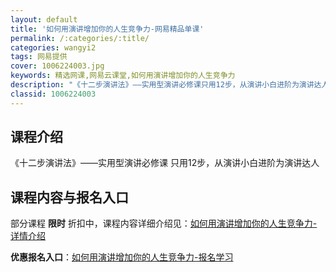 ```yaml
---
layout: default
title: '如何用演讲增加你的人生竞争力-网易精品单课'
permalink: /:categories/:title/
categories: wangyi2
tags: 网易提供
cover: 1006224003.jpg
keywords: 精选网课,网易云课堂,如何用演讲增加你的人生竞争力
description: "《十二步演讲法》——实用型演讲必修课只用12步，从演讲小白进阶为演讲达人如何用演讲增加你的人生竞争力"
classid: 1006224003
---
```


## 课程介绍

《十二步演讲法》——实用型演讲必修课
只用12步，从演讲小白进阶为演讲达人

## 课程内容与报名入口

部分课程 **限时** 折扣中，课程内容详细介绍见：[如何用演讲增加你的人生竞争力-详情介绍](https://study.163.com/course/introduction/1006224003.htm?share=1&shareId=1025206652&utm_campaign=share&utm_medium=iphoneShare&utm_source=&utm_u=1025206652)

**优惠报名入口**：[如何用演讲增加你的人生竞争力-报名学习](https://study.163.com/course/introduction/1006224003.htm?share=1&shareId=1025206652&utm_campaign=share&utm_medium=iphoneShare&utm_source=&utm_u=1025206652)

